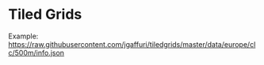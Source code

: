 # Tiled Grids

Example: https://raw.githubusercontent.com/jgaffuri/tiledgrids/master/data/europe/clc/500m/info.json
